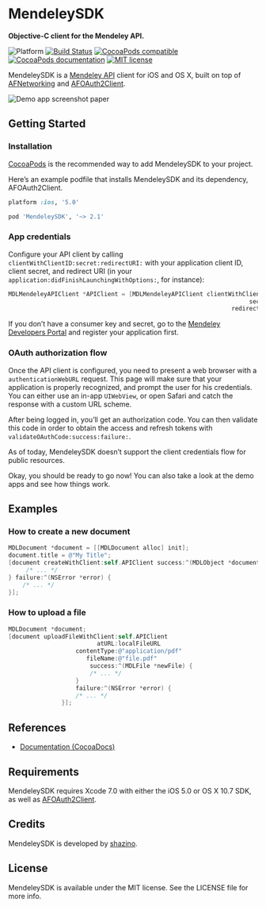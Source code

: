 # MendeleySDK
**Objective-C client for the Mendeley API.**

![Platform](https://img.shields.io/cocoapods/p/MendeleySDK.svg)
[![Build Status](https://travis-ci.org/shazino/MendeleySDK.png?branch=master)](https://travis-ci.org/shazino/MendeleySDK)
[![CocoaPods compatible](https://img.shields.io/cocoapods/v/MendeleySDK.svg)](https://cocoapods.org/pods/MendeleySDK)
[![CocoaPods documentation](https://img.shields.io/cocoapods/metrics/doc-percent/MendeleySDK.svg)](http://cocoadocs.org/docsets/MendeleySDK)
[![MIT license](http://img.shields.io/badge/license-MIT-blue.svg)](https://github.com/shazino/MendeleySDK/raw/master/LICENSE)

MendeleySDK is a [Mendeley API](http://dev.mendeley.com) client for iOS and OS X, built on top of [AFNetworking](http://www.github.com/AFNetworking/AFNetworking) and [AFOAuth2Client](http://www.github.com/AFNetworking/AFOAuth2Client).

![Demo app screenshot paper](https://github.com/shazino/MendeleySDK/wiki/images/demo-app-screenshot-paper.png) 


## Getting Started

### Installation

[CocoaPods](http://cocoapods.org) is the recommended way to add MendeleySDK to your project.

Here’s an example podfile that installs MendeleySDK and its dependency, AFOAuth2Client. 

```ruby
platform :ios, '5.0'

pod 'MendeleySDK', '~> 2.1'
```

### App credentials

Configure your API client by calling `clientWithClientID:secret:redirectURI:` with your application client ID, client secret, and redirect URI (in your `application:didFinishLaunchingWithOptions:`, for instance):

```objective-c
MDLMendeleyAPIClient *APIClient = [MDLMendeleyAPIClient clientWithClientID:@"###my_client_ID###"
                                                                    secret:@"###my_client_secret###"
                                                               redirectURI:@"###mdl-custom-scheme://oauth?###"];
```

If you don’t have a consumer key and secret, go to the [Mendeley Developers Portal](http://dev.mendeley.com) and register your application first.


### OAuth authorization flow

Once the API client is configured, you need to present a web browser with a `authenticationWebURL` request. This page will make sure that your application is properly recognized, and prompt the user for his credentials. You can either use an in-app `UIWebView`, or open Safari and catch the response with a custom URL scheme. 

After being logged in, you’ll get an authorization code. You can then validate this code in order to obtain the access and refresh tokens with `validateOAuthCode:success:failure:`.

As of today, MendeleySDK doesn’t support the client credentials flow for public resources.

Okay, you should be ready to go now! You can also take a look at the demo apps and see how things work.


## Examples

### How to create a new document

```objective-c
MDLDocument *document = [[MDLDocument alloc] init];
document.title = @"My Title";
[document createWithClient:self.APIClient success:^(MDLObject *document) {
     /* ... */
} failure:^(NSError *error) {
    /* ... */
}];
```

### How to upload a file

```objective-c
MDLDocument *document;
[document uploadFileWithClient:self.APIClient 
                         atURL:localFileURL
                   contentType:@"application/pdf"
                      fileName:@"file.pdf"
                       success:^(MDLFile *newFile) {
                       /* ... */
                   } 
                   failure:^(NSError *error) {
                   /* ... */
               }];
```


## References

- [Documentation (CocoaDocs)](http://cocoadocs.org/docsets/MendeleySDK)


## Requirements

MendeleySDK requires Xcode 7.0 with either the iOS 5.0 or OS X 10.7 SDK,
 as well as [AFOAuth2Client](https://github.com/AFNetworking/AFOAuth2Client).


## Credits

MendeleySDK is developed by [shazino](http://www.shazino.com).


## License

MendeleySDK is available under the MIT license. See the LICENSE file for more info.
